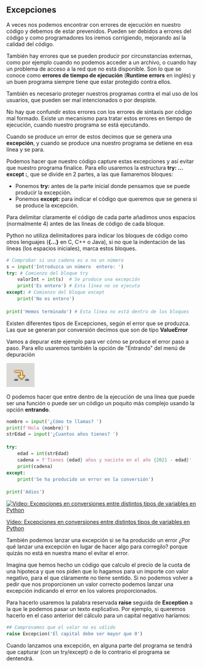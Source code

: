 ## Excepciones

A veces nos podemos encontrar con errores de ejecución en nuestro código y debemos de estar prevenidos. Pueden ser debidos a errores del código y como programadores los iremos corrigiendo, mejorando así la calidad del código.  

También hay errores que se pueden producir por circunstancias externas, como por ejemplo cuando no podemos acceder a un archivo, o cuando hay un problema de acceso a la red que no está disponible. Son lo que se conoce como **errores de tiempo de ejecución** (**Runtime errors** en inglés) y un buen programa siempre tiene que estar protegido contra ellos.

También es necesario proteger nuestros programas contra  el mal uso de los usuarios, que pueden ser mal intencionados o por despiste.

No hay que confundir estos errores con los errores de sintaxis por código mal formado. Existe un mecanismo para tratar estos errores en tiempo de ejecución, cuando nuestro programa se está ejecutando.

Cuando se produce un error de estos decimos que se genera una **excepción**, y cuando se produce una nuestro programa se detiene en esa línea y se para.

Podemos hacer que nuestro código capture estas excepciones y así evitar que nuestro programa finalice. Para ello usaremos la estructura **try: ... except :**, que se divide en 2 partes, a las que llamaremos bloques:

* Ponemos **try:** antes de la parte inicial donde pensamos que se puede producir la excepción. 
* Ponemos **except:** para indicar el código que queremos que se genera si se produce la excepción.

Para delimitar claramente el código de cada parte añadimos unos espacios (normalmente 4) antes de las líneas de código de cada bloque.

Python no utiliza delimitadores para indicar los bloques de código como otros lenguajes (**{...}** en C, C++ o Java), si no que la indentación de las líneas (los espacios iniciales), marca estos bloques.


```python
# Comprobar si una cadena es o no un número
s = input('Introduzca un número  entero: ')
try: # Comienzo del bloque try
    valorInt = int(s)  # Se produce una excepción
    print('Es entero') # Esta línea no se ejecuta
except: # Comienzo del bloque except
    print('No es entero')

print('Hemos terminado') # Esta línea no está dentro de los bloques
```

Existen diferentes tipos de Excepciones, según el error que se produzca. Las que se generan por conversión decimos que son de tipo **ValueError**

Vamos a depurar este ejemplo para ver cómo se produce el error paso a paso. Para ello usaremos también la opción de "Entrando" del menú de depuración

![Depuración Thonny Entrando](./images/DepuracionThonnyEntrando.png)

O podemos hacer que entre dentro de la ejecución de una línea que puede ser una función o puede ser un código un poquito más complejo usando la opción **entrando**.

```python
nombre = input('¿Cómo te llamas? ')
print(f'Hola {nombre}')
strEdad = input('¿Cuantos años tienes? ')

try:
    edad = int(strEdad)
    cadena = f'Tienes {edad} años y naciste en el año {2021 - edad}'
    print(cadena)
except:
    print('Se ha producido un error en la conversión')

print('Adios')

```

[![Vídeo: Excepciones en conversiones entre distintos tipos  de variables en Python](https://img.youtube.com/vi/DCtZpmZ8EA8/0.jpg)](https://drive.google.com/file/d/1d33-WJ5v22TSfdLP59SYDqcfEuL2u-xC/view?usp=sharing)

[Vídeo: Excepciones en conversiones entre distintos tipos  de variables en Python](https://drive.google.com/file/d/1d33-WJ5v22TSfdLP59SYDqcfEuL2u-xC/view?usp=sharing)

También podemos lanzar una excepción si se ha producido un error ¿Por qué lanzar una excepción en lugar de hacer algo para corregilo? porque quizás no está en nuestra mano el evitar el error.

Imagina que hemos hecho un código que calculo el precio de la cuota de una hipoteca y que nos piden que lo hagamos para un importe con valor negativo, para el que cláramente no tiene sentido. Si no podemos volver a pedir que nos proporcionen un valor correcto podemos lanzar una excepción indicando el error en los valores proporcionados.

Para hacerlo usaremos la palabra reservada **raise** seguida de **Exception** a la que le podemos pasar un texto explicativo. Por ejemplo, si queremos hacerlo en el caso anterior del cálculo para un capital negativo haríamos:

```python
## Comprovamos que el valor no es válido
raise Excepcion('El capital debe ser mayor que 0')
```

Cuando lanzamos una excepción, en alguna parte del programa se tendrá que capturar (con un try/except) o de lo contrario el programa se dentendrá.

